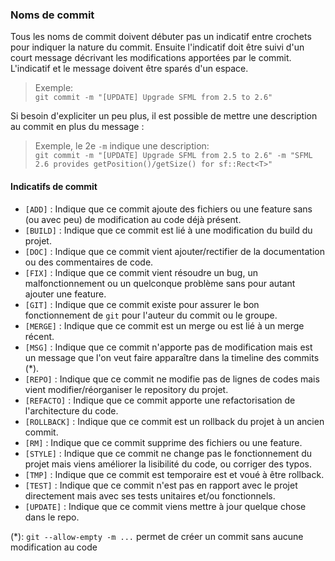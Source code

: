 ### Noms de commit

Tous les noms de commit doivent débuter pas un indicatif entre crochets pour indiquer la nature du commit. Ensuite l'indicatif doit être suivi d'un court message décrivant les modifications apportées par le commit. L'indicatif et le message doivent être sparés d'un espace.  
> Exemple:  
> `git commit -m "[UPDATE] Upgrade SFML from 2.5 to 2.6"`

Si besoin d'expliciter un peu plus, il est possible de mettre une description au commit en plus du message :
> Exemple, le 2e `-m` indique une description:  
> `git commit -m "[UPDATE] Upgrade SFML from 2.5 to 2.6" -m "SFML 2.6 provides getPosition()/getSize() for sf::Rect<T>"`

#### Indicatifs de commit

- `[ADD]` : Indique que ce commit ajoute des fichiers ou une feature sans (ou avec peu) de modification au code déjà présent.
- `[BUILD]` : Indique que ce commit est lié à une modification du build du projet.
- `[DOC]` : Indique que ce commit vient ajouter/rectifier de la documentation ou des commentaires de code.
- `[FIX]` : Indique que ce commit vient résoudre un bug, un malfonctionnement ou un quelconque problème sans pour autant ajouter une feature.
- `[GIT]` : Indique que ce commit existe pour assurer le bon fonctionnement de `git` pour l'auteur du commit ou le groupe.
- `[MERGE]` : Indique que ce commit est un merge ou est lié à un merge récent.
- `[MSG]` : Indique que ce commit n'apporte pas de modification mais est un message que l'on veut faire apparaître dans la timeline des commits (*).
- `[REPO]` : Indique que ce commit ne modifie pas de lignes de codes mais vient modifier/réorganiser le repository du projet.
- `[REFACTO]` : Indique que ce commit apporte une refactorisation de l'architecture du code.
- `[ROLLBACK]` : Indique que ce commit est un rollback du projet à un ancien commit.
- `[RM]` : Indique que ce commit supprime des fichiers ou une feature.
- `[STYLE]` : Indique que ce commit ne change pas le fonctionnement du projet mais viens améliorer la lisibilité du code, ou corriger des typos.
- `[TMP]` : Indique que ce commit est temporaire est et voué à être rollback.
- `[TEST]` : Indique que ce commit n'est pas en rapport avec le projet directement mais avec ses tests unitaires et/ou fonctionnels.
- `[UPDATE]` : Indique que ce commit viens mettre à jour quelque chose dans le repo.

(*): `git --allow-empty -m ...` permet de créer un commit sans aucune modification au code